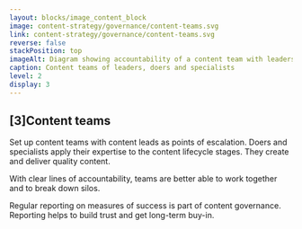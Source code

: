 ```yaml
---
layout: blocks/image_content_block
image: content-strategy/governance/content-teams.svg
link: content-strategy/governance/content-teams.svg
reverse: false
stackPosition: top
imageAlt: Diagram showing accountability of a content team with leaders, doers and specialists
caption: Content teams of leaders, doers and specialists
level: 2
display: 3
---
```


## [3]Content teams 

Set up content teams with content leads as points of escalation. Doers and specialists apply their expertise to the content lifecycle stages. They create and deliver quality content.

With clear lines of accountability, teams are better able to work together and to break down silos.

Regular reporting on measures of success is part of content governance. Reporting helps to build trust and get long-term buy-in.
